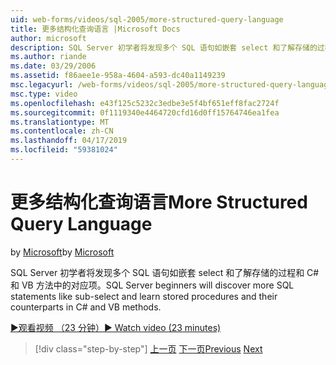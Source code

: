 ```yaml
---
uid: web-forms/videos/sql-2005/more-structured-query-language
title: 更多结构化查询语言 |Microsoft Docs
author: microsoft
description: SQL Server 初学者将发现多个 SQL 语句如嵌套 select 和了解存储的过程和 C# 和 VB 方法中的对应项。
ms.author: riande
ms.date: 03/29/2006
ms.assetid: f86aee1e-958a-4604-a593-dc40a1149239
msc.legacyurl: /web-forms/videos/sql-2005/more-structured-query-language
msc.type: video
ms.openlocfilehash: e43f125c5232c3edbe3e5f4bf651eff8fac2724f
ms.sourcegitcommit: 0f1119340e4464720cfd16d0ff15764746ea1fea
ms.translationtype: MT
ms.contentlocale: zh-CN
ms.lasthandoff: 04/17/2019
ms.locfileid: "59381024"
---
```

# <a name="more-structured-query-language"></a><span data-ttu-id="ce7ed-103">更多结构化查询语言</span><span class="sxs-lookup"><span data-stu-id="ce7ed-103">More Structured Query Language</span></span>

<span data-ttu-id="ce7ed-104">by [Microsoft](https://github.com/microsoft)</span><span class="sxs-lookup"><span data-stu-id="ce7ed-104">by [Microsoft](https://github.com/microsoft)</span></span>

<span data-ttu-id="ce7ed-105">SQL Server 初学者将发现多个 SQL 语句如嵌套 select 和了解存储的过程和 C# 和 VB 方法中的对应项。</span><span class="sxs-lookup"><span data-stu-id="ce7ed-105">SQL Server beginners will discover more SQL statements like sub-select and learn stored procedures and their counterparts in C# and VB methods.</span></span>

[<span data-ttu-id="ce7ed-106">&#9654;观看视频 （23 分钟）</span><span class="sxs-lookup"><span data-stu-id="ce7ed-106">&#9654; Watch video (23 minutes)</span></span>](https://channel9.msdn.com/Blogs/ASP-NET-Site-Videos/more-structured-query-language)

> [!div class="step-by-step"]
> <span data-ttu-id="ce7ed-107">[上一页](manipulating-database-data.md)
> [下一页](understanding-security-and-network-connectivity.md)</span><span class="sxs-lookup"><span data-stu-id="ce7ed-107">[Previous](manipulating-database-data.md)
[Next](understanding-security-and-network-connectivity.md)</span></span>
